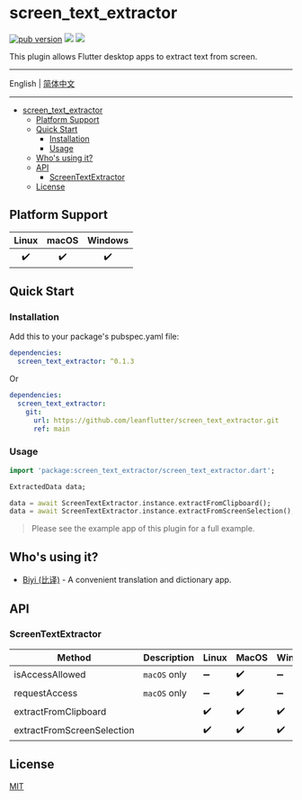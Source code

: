 # screen_text_extractor

[![pub version][pub-image]][pub-url] [![][discord-image]][discord-url] ![][visits-count-image] 

[pub-image]: https://img.shields.io/pub/v/screen_text_extractor.svg
[pub-url]: https://pub.dev/packages/screen_text_extractor

[discord-image]: https://img.shields.io/discord/884679008049037342.svg
[discord-url]: https://discord.gg/zPa6EZ2jqb

[visits-count-image]: https://img.shields.io/badge/dynamic/json?label=Visits%20Count&query=value&url=https://api.countapi.xyz/hit/leanflutter.screen_text_extractor/visits

This plugin allows Flutter desktop apps to extract text from screen.

---

English | [简体中文](./README-ZH.md)

---

<!-- START doctoc generated TOC please keep comment here to allow auto update -->
<!-- DON'T EDIT THIS SECTION, INSTEAD RE-RUN doctoc TO UPDATE -->

- [screen_text_extractor](#screen_text_extractor)
  - [Platform Support](#platform-support)
  - [Quick Start](#quick-start)
    - [Installation](#installation)
    - [Usage](#usage)
  - [Who's using it?](#whos-using-it)
  - [API](#api)
    - [ScreenTextExtractor](#screentextextractor)
  - [License](#license)

<!-- END doctoc generated TOC please keep comment here to allow auto update -->

## Platform Support

| Linux | macOS | Windows |
| :---: | :---: | :-----: |
|   ✔️   |   ✔️   |    ✔️    |

## Quick Start

### Installation

Add this to your package's pubspec.yaml file:

```yaml
dependencies:
  screen_text_extractor: ^0.1.3
```

Or

```yaml
dependencies:
  screen_text_extractor:
    git:
      url: https://github.com/leanflutter/screen_text_extractor.git
      ref: main
```

### Usage

```dart
import 'package:screen_text_extractor/screen_text_extractor.dart';

ExtractedData data;

data = await ScreenTextExtractor.instance.extractFromClipboard();
data = await ScreenTextExtractor.instance.extractFromScreenSelection();
```

> Please see the example app of this plugin for a full example.

## Who's using it?

- [Biyi (比译)](https://biyidev.com/) - A convenient translation and dictionary app.

## API

### ScreenTextExtractor

| Method                     | Description  | Linux | MacOS | Windows |
| -------------------------- | ------------ | ----- | ----- | ------- |
| isAccessAllowed            | `macOS` only | ➖     | ✔️     | ➖       |
| requestAccess              | `macOS` only | ➖     | ✔️     | ➖       |
| extractFromClipboard       |              | ✔️     | ✔️     | ✔️       |
| extractFromScreenSelection |              | ✔️     | ✔️     | ✔️       |

## License

[MIT](./LICENSE)
